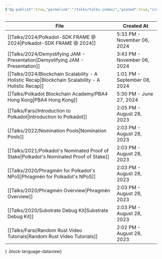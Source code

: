 ```yaml
---
{"dg-publish":true,"permalink":"/talks/talks-index/","pinned":true,"created":"2024-07-26T10:34:59.884+01:00","updated":"2024-08-21T21:08:28.387+01:00"}
---
```



| File                                                                                                   | Created At                   |
| ------------------------------------------------------------------------------------------------------ | ---------------------------- |
| [[Talks/2024/Polkadot-SDK FRAME @ 2024\|Polkadot-SDK FRAME @ 2024]]                                 | 5:33 PM - November 06, 2024  |
| [[Talks/2024/Demystifying JAM - Presentation\|Demystifying JAM - Presentation]]                     | 3:43 PM - November 06, 2024  |
| [[Talks/2024/Blockchain Scalability - A Holistic Recap\|Blockchain Scalability - A Holistic Recap]] | 1:01 PM - September 08, 2024 |
| [[Talks/Polkadot Blockchain Academy/PBA4 Hong Kong\|PBA4 Hong Kong]]                                | 5:30 PM - June 27, 2024      |
| [[Talks/Farsi/Introduction to Polkadot\|Introduction to Polkadot]]                                  | 2:05 PM - August 28, 2023    |
| [[Talks/2022/Nomination Pools\|Nomination Pools]]                                                   | 2:03 PM - August 28, 2023    |
| [[Talks/2021/Polkadot's Nominated Proof of Stake\|Polkadot's Nominated Proof of Stake]]             | 2:03 PM - August 28, 2023    |
| [[Talks/2020/Phragmén for Polkadot's NPoS\|Phragmén for Polkadot's NPoS]]                           | 2:03 PM - August 28, 2023    |
| [[Talks/2020/Phragmén Overview\|Phragmén Overview]]                                                 | 2:03 PM - August 28, 2023    |
| [[Talks/2020/Substrate Debug Kit\|Substrate Debug Kit]]                                             | 2:03 PM - August 28, 2023    |
| [[Talks/Farsi/Random Rust Video Tutorials\|Random Rust Video Tutorials]]                            | 2:02 PM - August 28, 2023    |

{ .block-language-dataview}
